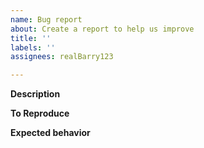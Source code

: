```yaml
---
name: Bug report
about: Create a report to help us improve
title: ''
labels: ''
assignees: realBarry123

---
```


**Description**

**To Reproduce**

**Expected behavior**
